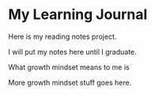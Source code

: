 # My Learning Journal

Here is my reading notes project. 

I will put my notes here until I graduate.

What growth mindset means to me is

More growth mindset stuff goes here. 
